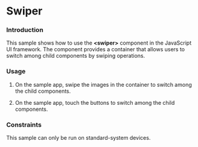 # Swiper

### Introduction<a name="section104mcpsimp"></a>

This sample shows how to use the  **<swiper\>**  component in the JavaScript UI framework. The component provides a container that allows users to switch among child components by swiping operations.

### Usage<a name="section107mcpsimp"></a>

1. On the sample app, swipe the images in the container to switch among the child components.

2. On the sample app, touch the buttons to switch among the child components.

### Constraints<a name="section111mcpsimp"></a>

This sample can only be run on standard-system devices.

